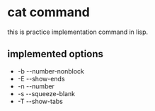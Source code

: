 # cat command

this is practice implementation command in lisp.

## implemented options

- -b --number-nonblock
- -E --show-ends
- -n --number
- -s --squeeze-blank
- -T --show-tabs
